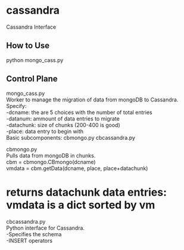 cassandra
=========

Cassandra Interface  
  

How to Use
----------

python mongo_cass.py  


Control Plane
-------------

mongo_cass.py  
Worker to manage the migration of data from mongoDB to Cassandra.  
Specify:  
-dcname: the are 5 choices with the number of total entries  
-datanum: ammount of data entries to migrate  
-datachunk: size of chunks (200-400 is good)  
-place: data entry to begin with  
Basic subcomponents:  cbmongo.py cbcassandra.py  
  
cbmongo.py	
Pulls data from mongoDB in chunks.  
cbm = cbmongo.CBmongo(dcname)  
vmdata = cbm.getData(dcname, place, place+datachunk)  
  # returns datachunk data entries: vmdata is a dict sorted by vm  
  
cbcassandra.py  
Python interface for Cassandra.  
-Specifies the schema  
-INSERT operators  
  
